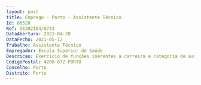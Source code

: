 ```yaml
--- 
layout: post
title: Emprego - Porto - Assistente Técnico
Id: 86520
Ref: OE202104/0733
DataAbertura: 2021-04-28
DataFecho: 2021-05-12
Trabalho: Assistente Técnico
Empregador: Escola Superior de Saúde
Descricao: Exercício de funções inerentes à carreira e categoria de assistente técnico, com grau de complexidade 2, de acordo com o anexo a que se refere o n.º 2 do artigo 88.º da LTFP, tendo o seguinte conteúdo funcional  realizar funções de natureza executiva, de aplicações de métodos e processos, com base em diretivas bem definidas e instruções gerais, de grau médio de complexidade, nas áreas de competência  inerentes  dos  serviços  de  Gestão  Académica,  demonstrando  capacidade  de  relacionamento interpessoal, trabalho de equipa e cooperação, rigor e objetividade, experiência e conhecimentos nestas áreas de atuação.
CodigoPostal: 4200-072 PORTO
Concelho: Porto
Distrito: Porto
--- 
```

